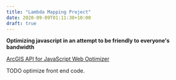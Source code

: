 ```yaml
---
title: "Lambda Mapping Project"
date: 2020-09-09T01:11:30+10:00
draft: true
---
```


**Optimizing javascript in an attempt to be friendly to everyone's bandwidth**

[ArcGIS API for JavaScript Web Optimizer](https://developers.arcgis.com/javascript/3/jshelp/inside_web_optimizer.html)

TODO optimize front end code. 




